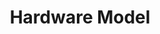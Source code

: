 ---
title: Hardware Model
position: 2.3
type: 
description: 
   
content_markdown: |-
  The hardware model node defines information about the model, such as dimensions and other general specifications.The hardware model has a relationship with the hardware product, which you can use to get more information about hardware.<br>
  <br>
  The following query example returns all hardware models.
  
  `MATCH (a:HARDWARE_MODEL) RETURN a.model`
  
  <br>
  You can get manufacturer data for the hardware model by using the relationships to connect to that node.
  For example, the following query returns five results that include the model, product, and manufacturer.<br>
  <br>
  `MATCH (hw_mod:HARDWARE_MODEL)-[:HAS_A]->(hw_prod:HARDWARE_PRODUCT)-[:HAS_A]->(manu:MANUFACTURER) RETURN hw_mod.model, hw_prod.product, manu.manufacturer LIMIT 5`
  
  <br> 
  The following diagram shows hardware nodes and other connected nodes.  
  
  ![API Image](/images/hard_mod.png){:class="img-responsive"} <br>
  
  #### Query Examples <br>
    
  To use the `MATCH` statements in the following examples, you append the `MATCH` statement to the following `/tql` endpoint and make a GET request from a API client or use cURL. <br>
  <br>
  `https://v6-1.technopedia.com/tql?q=<MATCH Statement>`

left_code_blocks:
  - code_block: |
      MATCH (n:HARDWARE_MODEL) 
      RETURN n.model, n.cpu_sockets

      RESPONSE SAMPLE

      {
        "results": [
            {
                "n.cpu_sockets": 1,
                "n.model": "24663K0"
            },
            {
                "n.cpu_sockets": 1,
                "n.model": "10AC002CUM"
            },
            {
                "n.cpu_sockets": 1,
                "n.model": "4284GQ5"
            },
            {
                "n.cpu_sockets": 1,
                "n.model": "4180D57"
            },
            {
                "n.cpu_sockets": 1,
                "n.model": "4177RL9"
            },
            {
                "n.cpu_sockets": 1,
                "n.model": "23943S3"
            },
            {
                "n.cpu_sockets": 1,
                "n.model": "17-f110nr"
            }
        ]
      {  

    title: Example one
    language: javascript

    
  - code_block: >-
      MATCH (hw_mod:HARDWARE_MODEL)-[:HAS_A]->(hw_prod:HARDWARE_PRODUCT)-[:HAS_A]->(manu:MANUFACTURER) 
      RETURN hw_mod.model, hw_prod.product, manu.manufacturer 
      LIMIT 5
         
      RESULTS

      {
        "results": [
            {
                "hw_mod.model": "A1080a-S",
                "hw_prod.product": "Express5800/A1080a Series",
                "manu.manufacturer": "NEC"
            },
            {
                "hw_mod.model": "A1080a-E",
                "hw_prod.product": "Express5800/A1080a Series",
                "manu.manufacturer": "NEC"
            },
            {
                "hw_mod.model": "A1080a-D",
                "hw_prod.product": "Express5800/A1080a Series",
                "manu.manufacturer": "NEC"
            },
            {
                "hw_mod.model": "3125N",
                "hw_prod.product": "Phaser 3125 (Networked)",
                "manu.manufacturer": "Xerox"
            },
            {
                "hw_mod.model": "3125V_N",
                "hw_prod.product": "Phaser 3125 (Networked)",
                "manu.manufacturer": "Xerox"
            }
        ]
      {  

    title: Example two
    language: javascript
  - code_block: |-
      MATCH (mod:HARDWARE_MODEL)-[:HAS_A]->(prod:HARDWARE_PRODUCT) 
      WHERE prod.product CONTAINS "108" RETURN mod.model, prod.product 
      LIMIT 5

      RESULTS

      {
        "results": [
                {
                    "mod.model": "A1080a-S",
                    "prod.product": "Express5800/A1080a Series"
                },
                {
                    "mod.model": "A1080a-E",
                    "prod.product": "Express5800/A1080a Series"
                },
                {
                    "mod.model": "A1080a-D",
                    "prod.product": "Express5800/A1080a Series"
                },
                {
                    "mod.model": "WAP-4000A",
                    "prod.product": "54/108Mbps Wireless Access Point"
                },
                {
                    "mod.model": "FI9903P",
                    "prod.product": "Outdoor Waterproof IP66 H.264 1080P PnP IP Camera"
                }
        ]
      {  

    title: Example three
    language: javascript

  - code_block: |-
      MATCH (n:HARDWARE_MODEL)-[:HAS_A]->(h:HARDWARE_PRODUCT)-[:BELONGS_TO]->(m:CATEGORY_2)-[:BELONGS_TO]->(w:VERTICAL) 
      RETURN n, h, m, w LIMIT 5

      RESULTS

      {
        "results": [
            {
                "h.create_date": null,
                "h.desupported_flag": null,
                "h.modified_at": "2011-03-16 09:46:45",
                "h.product": "Express5800/A1080a Series",
                "h.technopedia_id": "f6d32439-001b-4ca7-abb1-cd7627086ade",
                "m.description": "A computer or device on a network that manages network resource",
                "m.label": "Servers",
                "m.technopedia_id": "195fa6b3-7d0f-4317-995f-d3c9f1ae08e7",
                "n.cpu_sockets": 4,
                "n.cpu_url": "http://www.necam.com/docs/?id=6ee81afc-8691-484e-9549-b21b83f6302e",
                "n.created_at": "2010-04-23 11:31:47",
                "n.date_introduced": "3/30/2010",
                "n.desupported_flag": null,
                "n.max_non_operating_humidity": null,
                "n.max_non_operating_temp": null,
                "n.max_operating_temp": null,
                "n.min_non_operating_humidity": null,
                "n.min_non_operating_temp": null,
                "n.min_operating_temp": null,
                "n.model": "A1080a-S",
                "n.modified_at": "2013-10-18 16:54:07",
                "n.technopedia_id": "807bd3dc-2100-4116-a4e2-cbf741e725d4",
                "w.name": "Information and Technology",
                "w.short_name": "IT",
                "w.technopedia_id": "0be7a9ed-b538-4942-b6ce-b9243566305f"
            },
            {
                "h.create_date": null,
                "h.desupported_flag": null,
                "h.modified_at": "2011-03-16 09:46:45",
                "h.product": "Express5800/A1080a Series",
                "h.technopedia_id": "f6d32439-001b-4ca7-abb1-cd7627086ade",
                "m.description": "A computer or device on a network that manages network resource",
                "m.label": "Servers",
                "m.technopedia_id": "195fa6b3-7d0f-4317-995f-d3c9f1ae08e7",
                "n.cpu_sockets": 8,
                "n.cpu_url": "http://www.necam.com/docs/?id=6ee81afc-8691-484e-9549-b21b83f6302e",
                "n.created_at": "2010-04-23 11:32:43",
                "n.date_introduced": "3/30/2010",
                "n.desupported_flag": null,
                "n.max_non_operating_humidity": null,
                "n.max_non_operating_temp": null,
                "n.max_operating_temp": null,
                "n.min_non_operating_humidity": null,
                "n.min_non_operating_temp": null,
                "n.min_operating_temp": null,
                "n.model": "A1080a-E",
                "n.modified_at": "2013-10-18 16:54:22",
                "n.technopedia_id": "5cb93d0e-63d0-43eb-89d8-7d1d25ff4ce5",
                "w.name": "Information and Technology",
                "w.short_name": "IT",
                "w.technopedia_id": "0be7a9ed-b538-4942-b6ce-b9243566305f"
            }
        ]
      {  

    title: Example four
    language: javascript

  - code_block: |-
      MATCH (n:HARDWARE_MODEL)-[:HAS_A]->(h:HARDWARE_PRODUCT)-[e:BELONGS_TO]->(m:CATEGORY_2)-[:BELONGS_TO]->(w:VERTICAL) 
      RETURN n, h, m, w
      
      RESPONSE SAMPLE

      {
        "results": [
            {
                "h.create_date": null,
                "h.desupported_flag": null,
                "h.modified_at": "2011-03-16 09:46:45",
                "h.product": "Express5800/A1080a Series",
                "h.technopedia_id": "f6d32439-001b-4ca7-abb1-cd7627086ade",
                "m.description": "A computer or device on a network that manages network resource",
                "m.label": "Servers",
                "m.technopedia_id": "195fa6b3-7d0f-4317-995f-d3c9f1ae08e7",
                "n.cpu_sockets": 4,
                "n.cpu_url": "http://www.necam.com/docs/?id=6ee81afc-8691-484e-9549-b21b83f6302e",
                "n.created_at": "2010-04-23 11:31:47",
                "n.date_introduced": "3/30/2010",
                "n.desupported_flag": null,
                "n.max_non_operating_humidity": null,
                "n.max_non_operating_temp": null,
                "n.max_operating_temp": null,
                "n.min_non_operating_humidity": null,
                "n.min_non_operating_temp": null,
                "n.min_operating_temp": null,
                "n.model": "A1080a-S",
                "n.modified_at": "2013-10-18 16:54:07",
                "n.technopedia_id": "807bd3dc-2100-4116-a4e2-cbf741e725d4",
                "w.name": "Information and Technology",
                "w.short_name": "IT",
                "w.technopedia_id": "0be7a9ed-b538-4942-b6ce-b9243566305f"
            },
            {
                "h.create_date": null,
                "h.desupported_flag": null,
                "h.modified_at": "2011-03-16 09:46:45",
                "h.product": "Express5800/A1080a Series",
                "h.technopedia_id": "f6d32439-001b-4ca7-abb1-cd7627086ade",
                "m.description": "A computer or device on a network that manages network resource",
                "m.label": "Servers",
                "m.technopedia_id": "195fa6b3-7d0f-4317-995f-d3c9f1ae08e7",
                "n.cpu_sockets": 8,
                "n.cpu_url": "http://www.necam.com/docs/?id=6ee81afc-8691-484e-9549-b21b83f6302e",
                "n.created_at": "2010-04-23 11:32:43",
                "n.date_introduced": "3/30/2010",
                "n.desupported_flag": null,
                "n.max_non_operating_humidity": null,
                "n.max_non_operating_temp": null,
                "n.max_operating_temp": null,
                "n.min_non_operating_humidity": null,
                "n.min_non_operating_temp": null,
                "n.min_operating_temp": null,
                "n.model": "A1080a-E",
                "n.modified_at": "2013-10-18 16:54:22",
                "n.technopedia_id": "5cb93d0e-63d0-43eb-89d8-7d1d25ff4ce5",
                "w.name": "Information and Technology",
                "w.short_name": "IT",
                "w.technopedia_id": "0be7a9ed-b538-4942-b6ce-b9243566305f"
            }
        ]
      {  

    title: Example five
    language: javascript

  - code_block: |-
      curl -G -H "Authorization: Bearer b93477a9-057b-4878-a16b93477a9-057b-4878-a16f-d7f7d1f27a7af-d7f7d1f27a7a" "https://v6-1.technopedia.com/tql"  --data-urlencode' "q=MATCH (h:HARDWARE_MODEL) RETURN h.model"
    title: cURL 
    language: bash
right_code_blocks:
  - code_block: |2
      technopedia_id
      model
      url
      desupported_flag
      cpu_sockets
      cpu_url
      date_introduced
      model_profile
      min height
      max height
      min width
      max width
      min depth
      max depth
      min weight
      max weight
      min_operating_temp
      max_operating_temp
      min_non_operating_temp
      max_non_operating_temp
      min_non_operating_humidity
      max_non_operating_humidity
      min_operating_humidity
      max_operating_humidity
      created_at
      modified_at

    title: Hardware Model Attributes
    language: bash
  - code_block: |2-
      (HARDWARE_MODEL)-[:HAS_A]->(HARDWARE_PRODUCT)

      (HARDWARE_MODEL)-[:HAS_A]->(SUPPORT_STAGE)
      
      (HARDWARE_MODEL)-[:HAS_A]->(SUPPORT_STAGE)-[:HAS_A]->(SUPPORT_POLICY)
    title: Relationships
    language: bash
  - code_block: |2-
      [:HAS_A]->(HARDWARE_PRODUCT)
        no attributes
      
      [:HAS_A]->(SUPPORT_STAGE)
        created_at
        modified_at
        end date


    title: Relationship Attributes
    language: bash
---